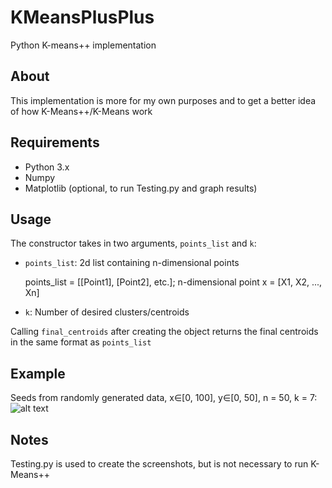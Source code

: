 # KMeansPlusPlus
Python K-means++ implementation
## About
This implementation is more for my own purposes and to get a better idea of how K-Means++/K-Means work
## Requirements
* Python 3.x
* Numpy
* Matplotlib (optional, to run Testing.py and graph results)

## Usage
The constructor takes in two arguments, ```points_list``` and ```k```:
* ```points_list```: 2d list containing n-dimensional points

  points_list = [[Point1], [Point2], etc.]; n-dimensional point x = [X1, X2, ..., Xn]
* ```k```: Number of desired clusters/centroids

Calling ```final_centroids``` after creating the object returns the final centroids in the same format as ```points_list```

## Example

Seeds from randomly generated data, x∈[0, 100], y∈[0, 50], n = 50, k = 7:
![alt text](https://github.com/JasonFuu/KMeansPlusPlus/blob/master/Screenshots/figure_1-1.png)

## Notes
Testing.py is used to create the screenshots, but is not necessary to run K-Means++
